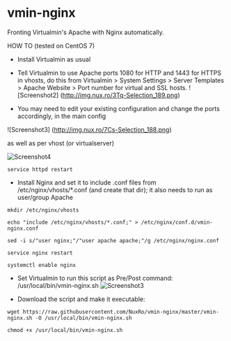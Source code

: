 # vmin-nginx

Fronting Virtualmin's Apache with Nginx automatically.

HOW TO (tested on CentOS 7)

- Install Virtualmin as usual
- Tell Virtualmin to use Apache ports 1080 for HTTP and 1443 for HTTPS in vhosts, do this from Virtualmin > System Settings > Server Templates > Apache Website > Port number for virtual and SSL hosts.
![Screenshot2] (http://img.nux.ro/3Tq-Selection_189.png)

- You may need to edit your existing configuration and change the ports accordingly, in the main config

![Screenshot3] (http://img.nux.ro/7Cs-Selection_188.png)

as well as per vhost (or virtualserver)

![Screenshot4](http://img.nux.ro/Kr3-Selection_194.png)


`service httpd restart`

- Install Nginx and set it to include .conf files from /etc/nginx/vhosts/*.conf (and create that dir); it also needs to run as user/group Apache

`mkdir /etc/nginx/vhosts`

`echo "include /etc/nginx/vhosts/*.conf;" > /etc/nginx/conf.d/vmin-nginx.conf`

`sed -i s/"user nginx;"/"user apache apache;"/g /etc/nginx/nginx.conf`

`service nginx restart`

`systemctl enable nginx`


- Set Virtualmin to run this script as Pre/Post command: /usr/local/bin/vmin-nginx.sh
![Screenshot3](http://img.nux.ro/J9b-Selection_190.png)


- Download the script and make it executable:

`wget https://raw.githubusercontent.com/NuxRo/vmin-nginx/master/vmin-nginx.sh -O /usr/local/bin/vmin-nginx.sh`

`chmod +x /usr/local/bin/vmin-nginx.sh`
